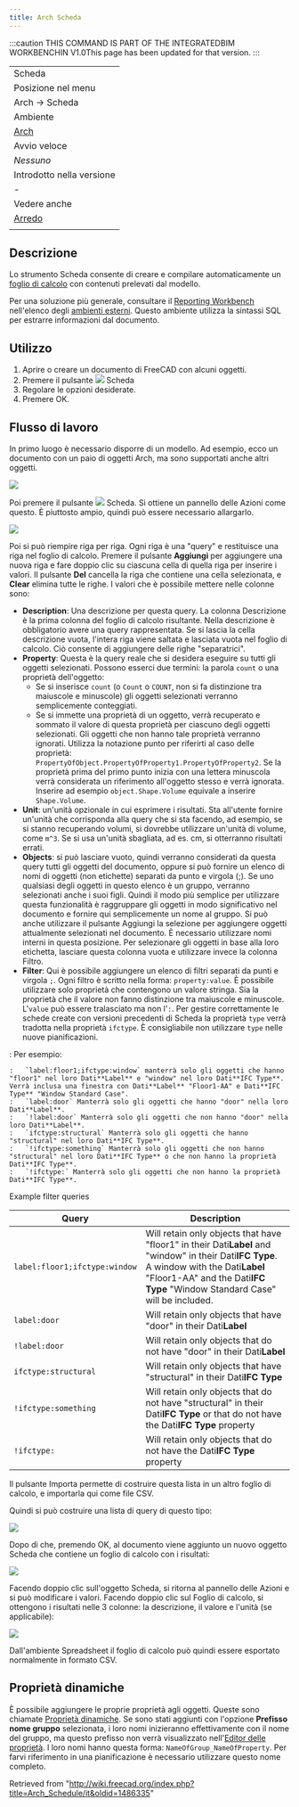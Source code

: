 ```yaml
---
title: Arch Scheda
---
```


:::caution
THIS COMMAND IS PART OF THE INTEGRATEDBIM WORKBENCHIN V1.0This page has been updated for that version.
:::

|                                                  |
| ------------------------------------------------ |
| Scheda                                           |
| Posizione nel menu                               |
| Arch → Scheda                                    |
| Ambiente                                         |
| [Arch](/Arch_Workbench/it "Arch Workbench/it")   |
| Avvio veloce                                     |
| _Nessuno_                                        |
| Introdotto nella versione                        |
| -                                                |
| Vedere anche                                     |
| [Arredo](/Arch_Equipment/it "Arch Equipment/it") |
|                                                  |

## Descrizione

Lo strumento Scheda consente di creare e compilare automaticamente un [foglio di calcolo](/Spreadsheet_Workbench/it "Spreadsheet Workbench/it") con contenuti prelevati dal modello.

Per una soluzione più generale, consultare il [Reporting Workbench](https://github.com/furti/FreeCAD-Reporting/tree/master) nell'elenco degli [ambienti esterni](/External_workbenches/it "External workbenches/it"). Questo ambiente utilizza la sintassi SQL per estrarre informazioni dal documento.

## Utilizzo

1. Aprire o creare un documento di FreeCAD con alcuni oggetti.
2. Premere il pulsante ![](/images/Arch_Schedule.svg) Scheda
3. Regolare le opzioni desiderate.
4. Premere OK.

## Flusso di lavoro

In primo luogo è necessario disporre di un modello. Ad esempio, ecco un documento con un paio di oggetti Arch, ma sono supportati anche altri oggetti.

![](/images/Arch_schedule_example01.jpg)

Poi premere il pulsante ![](/images/Arch_Schedule.svg) Scheda. Si ottiene un pannello delle Azioni come questo. È piuttosto ampio, quindi può essere necessario allargarlo.

![](/images/ArchSchedule.png)

Poi si può riempire riga per riga. Ogni riga è una "query" e restituisce una riga nel foglio di calcolo. Premere il pulsante **Aggiungi** per aggiungere una nuova riga e fare doppio clic su ciascuna cella di quella riga per inserire i valori. Il pulsante **Del** cancella la riga che contiene una cella selezionata, e **Clear** elimina tutte le righe. I valori che è possibile mettere nelle colonne sono:

- **Description**: Una descrizione per questa query. La colonna Descrizione è la prima colonna del foglio di calcolo risultante. Nella descrizione è obbligatorio avere una query rappresentata. Se si lascia la cella descrizione vuota, l'intera riga viene saltata e lasciata vuota nel foglio di calcolo. Ciò consente di aggiungere delle righe "separatrici".
- **Property**: Questa è la query reale che si desidera eseguire su tutti gli oggetti selezionati. Possono esserci due termini: la parola `count` o una proprietà dell'oggetto:
  - Se si inserisce `count` (o `Count` o `COUNT`, non si fa distinzione tra maiuscole e minuscole) gli oggetti selezionati verranno semplicemente conteggiati.
  - Se si immette una proprietà di un oggetto, verrà recuperato e sommato il valore di questa proprietà per ciascuno degli oggetti selezionati. Gli oggetti che non hanno tale proprietà verranno ignorati. Utilizza la notazione punto per riferirti al caso delle proprietà: `PropertyOfObject.PropertyOfProperty1.PropertyOfProperty2`. Se la proprietà prima del primo punto inizia con una lettera minuscola verrà considerata un riferimento all'oggetto stesso e verrà ignorata. Inserire ad esempio `object.Shape.Volume` equivale a inserire `Shape.Volume`.
- **Unit**: un'unità opzionale in cui esprimere i risultati. Sta all'utente fornire un'unità che corrisponda alla query che si sta facendo, ad esempio, se si stanno recuperando volumi, si dovrebbe utilizzare un'unità di volume, come `m^3`. Se si usa un'unità sbagliata, ad es. cm, si otterranno risultati errati.
- **Objects**: si può lasciare vuoto, quindi verranno considerati da questa query tutti gli oggetti del documento, oppure si può fornire un elenco di nomi di oggetti (non etichette) separati da punto e virgola (;). Se uno qualsiasi degli oggetti in questo elenco è un gruppo, verranno selezionati anche i suoi figli. Quindi il modo più semplice per utilizzare questa funzionalità è raggruppare gli oggetti in modo significativo nel documento e fornire qui semplicemente un nome al gruppo. Si può anche utilizzare il pulsante Aggiungi la selezione per aggiungere oggetti attualmente selezionati nel documento. È necessario utilizzare nomi interni in questa posizione. Per selezionare gli oggetti in base alla loro etichetta, lasciare questa colonna vuota e utilizzare invece la colonna Filtro.
- **Filter**: Qui è possibile aggiungere un elenco di filtri separati da punti e virgola `;`. Ogni filtro è scritto nella forma: `property:value`. È possibile utilizzare solo proprietà che contengono un valore stringa. Sia la proprietà che il valore non fanno distinzione tra maiuscole e minuscole. L'`value` può essere tralasciato ma non l'`:`. Per gestire correttamente le schede create con versioni precedenti di Scheda la proprietà `type` verrà tradotta nella proprietà `ifctype`. È consigliabile non utilizzare `type` nelle nuove pianificazioni.

: Per esempio:

    :   `label:floor1;ifctype:window` manterrà solo gli oggetti che hanno "floor1" nel loro Dati**Label** e "window" nel loro Dati**IFC Type**. Verrà inclusa una finestra con Dati**Label** "Floor1-AA" e Dati**IFC Type** "Window Standard Case".
    :   `label:door` Manterrà solo gli oggetti che hanno "door" nella loro Dati**Label**.
    :   `!label:door` Manterrà solo gli oggetti che non hanno "door" nella loro Dati**Label**.
    :   `ifctype:structural` Manterrà solo gli oggetti che hanno "structural" nel loro Dati**IFC Type**.
    :   `!ifctype:something` Manterrà solo gli oggetti che non hanno "structural" nel loro Dati**IFC Type** o che non hanno la proprietà Dati**IFC Type**.
    :   `!ifctype:` Manterrà solo gli oggetti che non hanno la proprietà Dati**IFC Type**.

Example filter queries

| Query                         | Description                                                                                                                                                                                                              |
| ----------------------------- | ------------------------------------------------------------------------------------------------------------------------------------------------------------------------------------------------------------------------ |
| `label:floor1;ifctype:window` | Will retain only objects that have "floor1" in their Dati**Label** and "window" in their Dati**IFC Type**. A window with the Dati**Label** "Floor1-AA" and the Dati**IFC Type** "Window Standard Case" will be included. |
| `label:door`                  | Will retain only objects that have "door" in their Dati**Label**                                                                                                                                                         |
| `!label:door`                 | Will retain only objects that do not have "door" in their Dati**Label**                                                                                                                                                  |
| `ifctype:structural`          | Will retain only objects that have "structural" in their Dati**IFC Type**                                                                                                                                                |
| `!ifctype:something`          | Will retain only objects that do not have "structural" in their Dati**IFC Type** or that do not have the Dati**IFC Type** property                                                                                       |
| `!ifctype:`                   | Will retain only objects that do not have the Dati**IFC Type** property                                                                                                                                                  |

Il pulsante Importa permette di costruire questa lista in un altro foglio di calcolo, e importarla qui come file CSV.

Quindi si può costruire una lista di query di questo tipo:

![](/images/ArchScheduleExample.png)

Dopo di che, premendo OK, al documento viene aggiunto un nuovo oggetto Scheda che contiene un foglio di calcolo con i risultati:

![](/images/Arch_schedule_example04.jpg)

Facendo doppio clic sull'oggetto Scheda, si ritorna al pannello delle Azioni e si può modificare i valori. Facendo doppio clic sul Foglio di calcolo, si ottengono i risultati nelle 3 colonne: la descrizione, il valore e l'unità (se applicabile):

![](/images/Arch_schedule_example05.jpg)

Dall'ambiente Spreadsheet il foglio di calcolo può quindi essere esportato normalmente in formato CSV.

## Proprietà dinamiche

È possibile aggiungere le proprie proprietà agli oggetti. Queste sono chiamate [Proprietà dinamiche](/Property_editor/it#Azioni "Property editor/it"). Se sono stati aggiunti con l'opzione **Prefisso nome gruppo** selezionata, i loro nomi inizieranno effettivamente con il nome del gruppo, ma questo prefisso non verrà visualizzato nell'[Editor delle proprietà](/Property_editor/it "Property editor/it"). I loro nomi hanno questa forma: `NameOfGroup_NameOfProperty`. Per farvi riferimento in una pianificazione è necessario utilizzare questo nome completo.

Retrieved from "<http://wiki.freecad.org/index.php?title=Arch_Schedule/it&oldid=1486335>"
